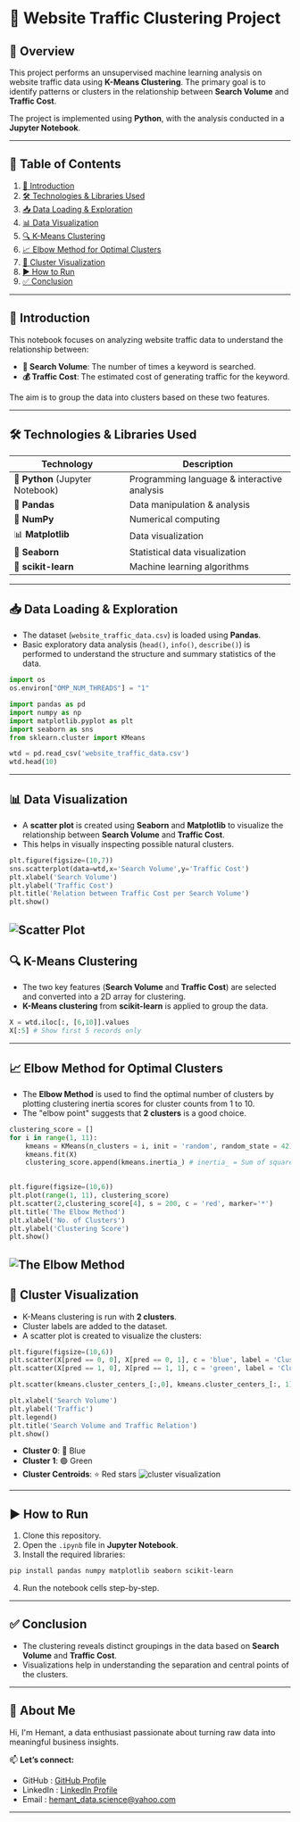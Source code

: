 # 🚀 Website Traffic Clustering Project

## 📝 Overview

This project performs an unsupervised machine learning analysis on website traffic data using **K-Means Clustering**. The primary goal is to identify patterns or clusters in the relationship between **Search Volume** and **Traffic Cost**.

The project is implemented using **Python**, with the analysis conducted in a **Jupyter Notebook**.

---

## 📑 Table of Contents

1. [📌 Introduction](#introduction)
2. [🛠 Technologies & Libraries Used](#technologies--libraries-used)
3. [📥 Data Loading & Exploration](#data-loading--exploration)
4. [📊 Data Visualization](#data-visualization)
5. [🔍 K-Means Clustering](#k-means-clustering)
6. [📈 Elbow Method for Optimal Clusters](#elbow-method-for-optimal-clusters)
7. [🎨 Cluster Visualization](#cluster-visualization)
8. [▶️ How to Run](#how-to-run)
9. [✅ Conclusion](#conclusion)

---

## 📌 Introduction

This notebook focuses on analyzing website traffic data to understand the relationship between:

* **🔎 Search Volume**: The number of times a keyword is searched.
* **💰 Traffic Cost**: The estimated cost of generating traffic for the keyword.

The aim is to group the data into clusters based on these two features.

---

## 🛠 Technologies & Libraries Used

| Technology                       | Description                                 |
| -------------------------------- | ------------------------------------------- |
| 🐍 **Python** (Jupyter Notebook) | Programming language & interactive analysis |
| 🐼 **Pandas**                    | Data manipulation & analysis                |
| 🔢 **NumPy**                     | Numerical computing                         |
| 📊 **Matplotlib**                | Data visualization                          |
| 🎨 **Seaborn**                   | Statistical data visualization              |
| 🤖 **scikit-learn**              | Machine learning algorithms                 |

---

## 📥 Data Loading & Exploration

* The dataset (`website_traffic_data.csv`) is loaded using **Pandas**.
* Basic exploratory data analysis (`head()`, `info()`, `describe()`) is performed to understand the structure and summary statistics of the data.

```python
import os
os.environ["OMP_NUM_THREADS"] = "1"

import pandas as pd
import numpy as np
import matplotlib.pyplot as plt
import seaborn as sns
from sklearn.cluster import KMeans

wtd = pd.read_csv('website_traffic_data.csv')
wtd.head(10)
```
---

## 📊 Data Visualization

* A **scatter plot** is created using **Seaborn** and **Matplotlib** to visualize the relationship between **Search Volume** and **Traffic Cost**.
* This helps in visually inspecting possible natural clusters.
```python
plt.figure(figsize=(10,7))
sns.scatterplot(data=wtd,x='Search Volume',y='Traffic Cost')
plt.xlabel('Search Volume')
plt.ylabel('Traffic Cost')
plt.title('Relation between Traffic Cost per Search Volume')
plt.show()
```
![Scatter Plot](ml_images/scatter_plot_traffic_cost_search_volume.png)
---

## 🔍 K-Means Clustering

* The two key features (**Search Volume** and **Traffic Cost**) are selected and converted into a 2D array for clustering.
* **K-Means clustering** from **scikit-learn** is applied to group the data.
```python
X = wtd.iloc[:, [6,10]].values
X[:5] # Show first 5 records only
```

---

## 📈 Elbow Method for Optimal Clusters

* The **Elbow Method** is used to find the optimal number of clusters by plotting clustering inertia scores for cluster counts from 1 to 10.
* The "elbow point" suggests that **2 clusters** is a good choice.
```python
clustering_score = []
for i in range(1, 11):
    kmeans = KMeans(n_clusters = i, init = 'random', random_state = 42)
    kmeans.fit(X)
    clustering_score.append(kmeans.inertia_) # inertia_ = Sum of squared distances of samples to their closest cluster center.
    

plt.figure(figsize=(10,6))
plt.plot(range(1, 11), clustering_score)
plt.scatter(2,clustering_score[4], s = 200, c = 'red', marker='*')
plt.title('The Elbow Method')
plt.xlabel('No. of Clusters')
plt.ylabel('Clustering Score')
plt.show()
```
![The Elbow Method](ml_images/the_elbow_method.png)
---

## 🎨 Cluster Visualization

* K-Means clustering is run with **2 clusters**.
* Cluster labels are added to the dataset.
* A scatter plot is created to visualize the clusters:
```python
plt.figure(figsize=(10,6))
plt.scatter(X[pred == 0, 0], X[pred == 0, 1], c = 'blue', label = 'Cluster 0')
plt.scatter(X[pred == 1, 0], X[pred == 1, 1], c = 'green', label = 'Cluster 1')

plt.scatter(kmeans.cluster_centers_[:,0], kmeans.cluster_centers_[:, 1],s = 300, c = 'red', label = 'Centroid', marker='*')

plt.xlabel('Search Volume')
plt.ylabel('Traffic')
plt.legend()
plt.title('Search Volume and Traffic Relation')
plt.show()
```
  * **Cluster 0**: 🔵 Blue
  * **Cluster 1**: 🟢 Green
  * **Cluster Centroids**: ⭐ Red stars
![cluster visualization](ml_images/cluster_visualization.png)
---

## ▶️ How to Run

1. Clone this repository.
2. Open the `.ipynb` file in **Jupyter Notebook**.
3. Install the required libraries:

```bash
pip install pandas numpy matplotlib seaborn scikit-learn
```

4. Run the notebook cells step-by-step.

---

## ✅ Conclusion

* The clustering reveals distinct groupings in the data based on **Search Volume** and **Traffic Cost**.
* Visualizations help in understanding the separation and central points of the clusters.

---

## 👤 About Me

Hi, I'm Hemant, a data enthusiast passionate about turning raw data into meaningful business insights.

📫 **Let’s connect:**  
- GitHub : [GitHub Profile](https://github.com/hemant1491)
- LinkedIn : [LinkedIn Profile](https://www.linkedin.com/in/hemant1491/)  
- Email : hemant_data.science@yahoo.com

---
